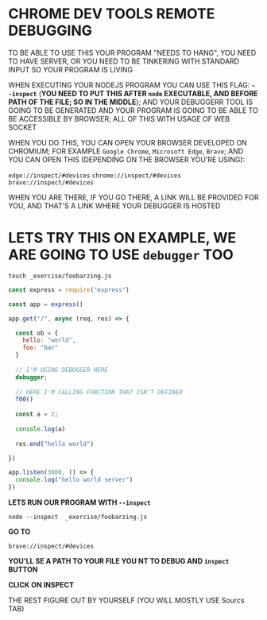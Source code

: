 # CHROME DEV TOOLS REMOTE DEBUGGING

TO BE ABLE TO USE THIS YOUR PROGRAM "NEEDS TO HANG", YOU NEED TO HAVE SERVER, OR YOU NEED TO BE TINKERING WITH STANDARD INPUT SO YOUR PROGRAM IS LIVING

WHEN EXECUTING YOUR NODEJS PROGRAM YOU CAN USE THIS FLAG: **`--inspect`** (**YOU NEED TO PUT THIS AFTER `node` EXECUTABLE, AND BEFORE PATH OF THE FILE; SO IN THE MIDDLE**); AND YOUR DEBUGGERR TOOL IS GOING TO BE GENERATED AND YOUR PROGRAM IS GOING TO BE ABLE TO BE ACCESSIBLE BY BROWSER; ALL OF THIS WITH USAGE OF WEB SOCKET

WHEN YOU DO THIS, YOU CAN OPEN YOUR BROWSER DEVELOPED ON CHROMIUM; FOR EXAMPLE `Google Chrome`, `Microsoft Edge`, `Brave`; AND YOU CAN OPEN THIS (DEPENDING ON THE BROWSER YOU'RE USING): 

`edge://inspect/#devices`
`chrome://inspect/#devices`
`brave://inspect/#devices`

WHEN YOU ARE THERE, IF YOU GO THERE, A LINK WILL BE PROVIDED FOR YOU, AND THAT'S A LINK WHERE YOUR DEBUGGER IS HOSTED 

# LETS TRY THIS ON EXAMPLE, WE ARE GOING TO USE `debugger` TOO

```
touch _exercise/foobarzing.js
```

```js
const express = require("express")

const app = express()

app.get("/", async (req, res) => {

  const ob = {
    hello: "world",
    foo: "bar"
  }
  
  // I'M USING DEBUGGER HERE
  debugger;
  
  // HERE I'M CALLING FUNCTION THAT ISN'T DEFINED
  f00()
  
  const a = 2;
  
  console.log(a)
  
  res.end("hello world")

})

app.listen(3000, () => {
  console.log("hello world server")
})
```

**LETS RUN OUR PROGRAM WITH `--inspect`**

```
node --inspect  _exercise/foobarzing.js
```

**GO TO**

```
brave://inspect/#devices
```

**YOU'LL SE A PATH TO YOUR FILE YOU NT TO DEBUG AND `inspect` BUTTON**

**CLICK ON INSPECT**

THE REST FIGURE OUT BY YOURSELF (YOU WILL MOSTLY USE Sourcs TAB)